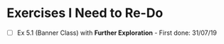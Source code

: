 # Exercises I Need to Re-Do

* [ ] Ex 5.1 (Banner Class) with **Further Exploration** - First done: 31/07/19
